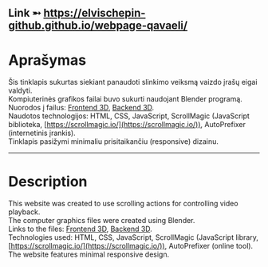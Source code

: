Link ➵ https://elvischepin-github.github.io/webpage-qavaeli/
---
# Aprašymas
Šis tinklapis sukurtas siekiant panaudoti slinkimo veiksmą vaizdo įrašų eigai valdyti.  
Kompiuterinės grafikos failai buvo sukurti naudojant Blender programą.  
Nuorodos į failus: [Frontend 3D](https://www.deviantart.com/elvischepin/art/3D-Browser-Frontend-Animation-1128099312), [Backend 3D](https://www.deviantart.com/elvischepin/art/3D-Browser-Backend-Animation-1128109859).  
Naudotos technologijos: HTML, CSS, JavaScript, ScrollMagic (JavaScript biblioteka, [https://scrollmagic.io/](https://scrollmagic.io/)), AutoPrefixer (internetinis įrankis).  
Tinklapis pasižymi minimaliu prisitaikančiu (responsive) dizainu.

---

# Description
This website was created to use scrolling actions for controlling video playback.  
The computer graphics files were created using Blender.  
Links to the files: [Frontend 3D](https://www.deviantart.com/elvischepin/art/3D-Browser-Frontend-Animation-1128099312), [Backend 3D](https://www.deviantart.com/elvischepin/art/3D-Browser-Backend-Animation-1128109859).  
Technologies used: HTML, CSS, JavaScript, ScrollMagic (JavaScript library, [https://scrollmagic.io/](https://scrollmagic.io/)), AutoPrefixer (online tool).  
The website features minimal responsive design.
